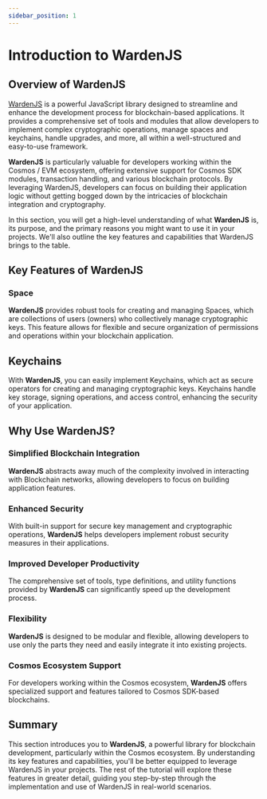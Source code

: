 ```yaml
---
sidebar_position: 1
---
```


# Introduction to WardenJS

## Overview of WardenJS

[WardenJS](../../../../../wardenjs) is a powerful JavaScript library designed to streamline and enhance the development process for blockchain-based applications. It provides a comprehensive set of tools and modules that allow developers to implement complex cryptographic operations, manage spaces and keychains, handle upgrades, and more, all within a well-structured and easy-to-use framework.

**WardenJS** is particularly valuable for developers working within the Cosmos / EVM ecosystem, offering extensive support for Cosmos SDK modules, transaction handling, and various blockchain protocols. By leveraging WardenJS, developers can focus on building their application logic without getting bogged down by the intricacies of blockchain integration and cryptography.

In this section, you will get a high-level understanding of what **WardenJS** is, its purpose, and the primary reasons you might want to use it in your projects. We'll also outline the key features and capabilities that WardenJS brings to the table.

## Key Features of WardenJS

### Space

**WardenJS** provides robust tools for creating and managing Spaces, which are collections of users (owners) who collectively manage cryptographic keys. This feature allows for flexible and secure organization of permissions and operations within your blockchain application.

## Keychains

With **WardenJS**, you can easily implement Keychains, which act as secure operators for creating and managing cryptographic keys. Keychains handle key storage, signing operations, and access control, enhancing the security of your application.

## Why Use WardenJS?

### Simplified Blockchain Integration

**WardenJS** abstracts away much of the complexity involved in interacting with Blockchain networks, allowing developers to focus on building application features.

### Enhanced Security

With built-in support for secure key management and cryptographic operations, **WardenJS** helps developers implement robust security measures in their applications.

### Improved Developer Productivity

The comprehensive set of tools, type definitions, and utility functions provided by **WardenJS** can significantly speed up the development process.

### Flexibility

**WardenJS** is designed to be modular and flexible, allowing developers to use only the parts they need and easily integrate it into existing projects.

### Cosmos Ecosystem Support

For developers working within the Cosmos ecosystem, **WardenJS** offers specialized support and features tailored to Cosmos SDK-based blockchains.

## Summary

This section introduces you to **WardenJS**, a powerful library for blockchain development, particularly within the Cosmos ecosystem. By understanding its key features and capabilities, you'll be better equipped to leverage WardenJS in your projects. The rest of the tutorial will explore these features in greater detail, guiding you step-by-step through the implementation and use of WardenJS in real-world scenarios.
